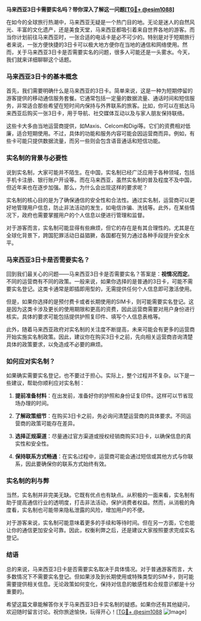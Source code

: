 **马来西亚3日卡需要实名吗？带你深入了解这一问题[[TG💪+ @esim1088](https://t.me/s/esim1088)]**

在如今的全球旅行热潮中，马来西亚无疑是一个热门目的地。无论是迷人的自然风光、丰富的文化遗产，还是美食天堂，马来西亚都吸引着来自世界各地的游客。而当你计划前往马来西亚时，一张合适的电话卡是必不可少的。特别是对于短期旅行者来说，一张方便快捷的3日卡可以极大地方便你在当地的通信和网络使用。然而，关于马来西亚3日卡是否需要实名的问题，很多人可能还是一头雾水。今天，我们就来详细聊聊这个话题。

### 马来西亚3日卡的基本概念

首先，我们需要明确什么是马来西亚的3日卡。简单来说，这是一种为短期停留的游客提供的移动通信服务套餐。它通常包括一定量的数据流量、通话时间和短信服务，非常适合那些希望在短时间内保持与外界联系的旅客。比如，你可以在抵达马来西亚后购买一张3日卡，用于导航、社交媒体互动以及与家人朋友保持联络。

这些卡大多由当地运营商提供，如Maxis、Celcom和Digi等。它们的资费相对低廉，适合短期使用。不过，具体的功能和服务内容可能会因运营商而异。例如，有些卡可能只提供数据流量，而另一些则会包含语音通话和短信功能。

### 实名制的背景与必要性

说到实名制，大家可能并不陌生。在中国，实名制已经广泛应用于各种领域，包括手机卡注册、银行账户开设等。而在马来西亚，虽然实名制的普及程度不及中国，但近年来也在逐步加强。那么，为什么会出现这样的要求呢？

实名制的核心目的是为了确保通信的安全性和合法性。通过实名制，运营商可以更好地管理用户信息，防止非法活动的发生，如电信诈骗、洗钱等。此外，在某些情况下，政府也需要掌握用户的个人信息以便进行管理和监督。

对于游客而言，实名制可能显得有些麻烦，但它的存在是有其合理性的。尤其是在全球化背景下，跨国犯罪活动日益猖獗，各国都在努力通过各种手段提升安全水平。

### 马来西亚3日卡是否需要实名？

回到我们最关心的问题——马来西亚3日卡是否需要实名？答案是：**视情况而定**。不同的运营商有不同的政策。一般来说，如果你选择的是普通的3日卡，可能不需要实名登记。这类卡通常是即插即用型的，无需提供任何个人信息即可激活使用。

但是，如果你选择的是预付费卡或者长期使用的SIM卡，则可能需要实名登记。这是因为这类卡涉及更长的使用期限和更高的资费，因此运营商需要对用户身份进行核实。具体的要求可能包括提供护照复印件、填写个人信息表格等。

此外，随着马来西亚政府对实名制的关注度不断提高，未来可能会有更多的运营商开始实施实名制政策。因此，建议你在购买3日卡之前，先向相关运营商咨询清楚具体的政策要求，以免造成不必要的麻烦。

### 如何应对实名制？

如果确实需要实名登记，也不要过于担心。实际上，整个过程并不复杂。以下是一些建议，帮助你顺利应对实名制：

1. **提前准备材料**：在出发前，准备好你的护照和身份证复印件。这样可以节省现场办理的时间。
   
2. **了解政策细节**：在购买3日卡之前，务必询问清楚运营商的具体要求。不同运营商的政策可能存在差异。

3. **选择正规渠道**：尽量通过官方渠道或授权经销商购买3日卡，以确保信息的真实性和安全性。

4. **保持联系方式畅通**：在实名过程中，运营商可能会通过短信或其他方式与你联系，因此要确保你的联系方式始终有效。

### 实名制的利与弊

当然，实名制并非完美无缺。它既有优点也有缺点。从积极的一面来看，实名制有助于提高通信行业的透明度，打击非法活动，保护消费者权益。然而，从消极的角度看，实名制也可能带来隐私泄露的风险，增加用户的不便。

对于游客来说，实名制可能意味着更多的手续和等待时间。但在另一方面，它也能让你的通信更加安全可靠。因此，权衡利弊之后，还是建议大家按照要求完成实名登记。

### 结语

总的来说，马来西亚3日卡是否需要实名取决于具体情况。对于普通游客而言，大多数情况下不需要实名登记。但如果涉及到长期使用或特殊类型的SIM卡，则可能需要提供相关信息。无论政策如何变化，保持对信息的敏感性和合规意识都是十分重要的。

希望这篇文章能解答你关于马来西亚3日卡实名制的疑惑。如果你还有其他疑问，欢迎随时留言讨论。祝你旅途愉快，玩得开心！[[TG💪+ @esim1088](https://t.me/s/esim1088) ![Image](https://i.postimg.cc/4NQfJmqS/Snipaste-2025-05-13-00-14-12.png)]